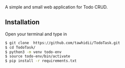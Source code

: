 
A simple and small web application for Todo CRUD. 



## Installation

Open your terminal and type in

```sh
$ git clone  https://github.com/tawhidii/TodoTask.git
$ cd TodoTask/
$ python3 -m venv todo-env
$ source todo-env/bin/activate
$ pip install -r requirements.txt
```
